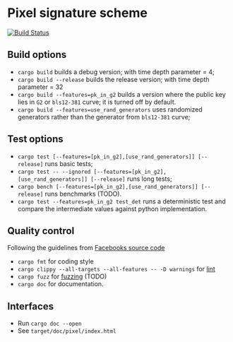 <!--
CREDIT: http://patorjk.com/software/taag
.______    __  ___   ___  _______  __
|   _  \  |  | \  \ /  / |   ____||  |
|  |_)  | |  |  \  V  /  |  |__   |  |
|   ___/  |  |   >   <   |   __|  |  |
|  |      |  |  /  .  \  |  |____ |  `----.
| _|      |__| /__/ \__\ |_______||_______|
-->


# Pixel signature scheme

[![Build Status](https://travis-ci.com/algorand/pixel.svg?token=cs332z4omsgc9ykLW8pu&branch=master)](https://travis-ci.com/algorand/pixel)




## Build options

* `cargo build` builds a debug version; with time depth parameter = 4;
* `cargo build --release` builds the release version; with time depth parameter = 32
* `cargo build --features=pk_in_g2` builds a version where the public key lies in `G2` or `bls12-381` curve; it is turned off by default.
* `cargo build --features=use_rand_generators` uses randomized generators rather than the generator from `bls12-381` curve;

## Test options
* `cargo test [--features=[pk_in_g2],[use_rand_generators]] [--release]` runs basic tests;
* `cargo test -- --ignored [--features=[pk_in_g2],[use_rand_generators]] [--release]` runs long tests;
* `cargo bench [--features=[pk_in_g2],[use_rand_generators]] [--release]` runs benchmarks (TODO).
* `cargo test --features=pk_in_g2 test_det` runs a deterministic test and compare the intermediate values against python implementation.




## Quality control
Following the guidelines from [Facebooks source code](https://developers.libra.org/docs/community/coding-guidelines)
* `cargo fmt` for coding style
* `cargo clippy --all-targets --all-features -- -D warnings` for [lint](https://github.com/rust-lang/rust-clippy/blob/master/README.md)
* `cargo fuzz` for [fuzzing](https://rust-fuzz.github.io/book/introduction.html) (TODO)
* `cargo doc` for documentation.

## Interfaces
* Run `cargo doc --open`
* See `target/doc/pixel/index.html`

<!--

* `fn pixel_param_gen(seed: &[u8]) -> Result<PubParam, String>`
  * Input: a byte string as the seed.
  * Output: the public parameters.
  * Error: if the seed is less than 32 bytes
  * Option: `[use_rand_generators]`; unset by default

* `fn pixel_key_gen(seed: &[u8], pp: &PubParam) -> Result<(PublicKey, SecretKey), String>`  
  * Input: a seed, a public parameter
  * Output: a pair of keys
  * Error: if the seed is less than 32 bytes


* `fn pixel_get_pk(kp: &KeyPair) -> PublicKey`
  * Input: a key pair
  * Output: its public key

* `fn pixel_get_sk(kp: &KeyPair) -> SecretKey`
  * Input: a key pair
  * Output: its secret key


* `fn pixel_sk_update(sk: &mut SecretKey, tar_time: TimeStamp, pp: &PubParam) -> Result<(), String>`
  * Input: a secret key,  a target time stamp, the public parameter
  * Output: secret key is mutated to the new secret key
  * Error: target time is invalid

* `fn pixel_sign(sk: &mut SecretKey, tar_time: TimeStamp, pp: &PubParam, msg: &[u8]) -> Result<Signature, String>`
  * Input: a secret key, a target time stamp, the public parameter, the message
  * Output: a signature
  * Error: target time is invalid

* `fn pixel_verify( pk: &PublicKey, tar_time: TimeStamp, pp: &PubParam, msg: &[u8], sig: Signature) -> bool`
  * Input: a secret key, a target time stamp, the public parameter, the message, and the signature
  * Output: if the verification passes
  -->
